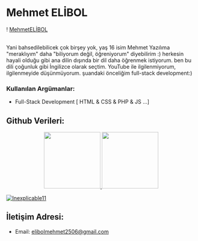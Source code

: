 <br>
<h1>Mehmet ELİBOL</h1>

! [MehmetELİBOL](https://media.discordapp.net/attachments/836700714046062655/843510934818652160/Mehmet_ELIBOL.png?width=831&height=587)

<br> 
Yani bahsedilebilicek çok birşey yok, yaş 16 isim Mehmet Yazılıma "meraklıyım" daha "biliyorum değil, öğreniyorum" diyebilirim :) herkesin hayali olduğu gibi ana dilin dışında bir dil daha öğrenmek istiyorum. ben bu dili çoğunluk gibi İngilizce olarak seçtim. YouTube ile ilgilenmiyorum, ilgilenmeyide düşünmüyorum. şuandaki önceliğim full-stack development:) 

<br/>

### Kullanılan Argümanlar:
- Full-Stack Development [ HTML & CSS & PHP & JS ...] 

## Github Verileri:
<p align="center">
  <a href="https://github.com/Inexplicable11">
<img height="150em" src="https://github-readme-stats.vercel.app/api/top-langs/?username=Inexplicable11&layout=compact&theme=material-palenight&langs_count=12" />
<img height="150em" src="https://github-readme-stats.vercel.app/api?username=Inexplicable11&show_icons=true&include_all_commits=true&theme=material-palenight" /> <br>
	<center> 
 <p align="left"> <img src="https://komarev.com/ghpvc/?username=Inexplicable11" alt="Inexplicable11" /> </p>
	  </center>
  </a>
</p>


## İletişim Adresi: 
* Email: elibolmehmet2506@gmail.com
